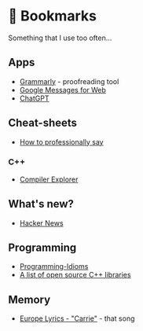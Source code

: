 # 📌 Bookmarks

Something that I use too often...

## Apps

- [Grammarly](https://app.grammarly.com) - proofreading tool
- [Google Messages for Web](https://messages.google.com/web/conversations)
- [ChatGPT](https://chat.openai.com/chat)

## Cheat-sheets 

- [How to professionally say](https://howtoprofessionallysay.akashrajpurohit.com/)

### C++

- [Compiler Explorer](https://godbolt.org/)

## What's new?

- [Hacker News](https://news.ycombinator.com/news)

## Programming

- [Programming-Idioms](https://programming-idioms.org/)
- [A list of open source C++ libraries](https://en.cppreference.com/w/cpp/links/libs)

## Memory

- [Europe Lyrics - "Carrie"](https://www.azlyrics.com/lyrics/europe/carrie.html) - that song